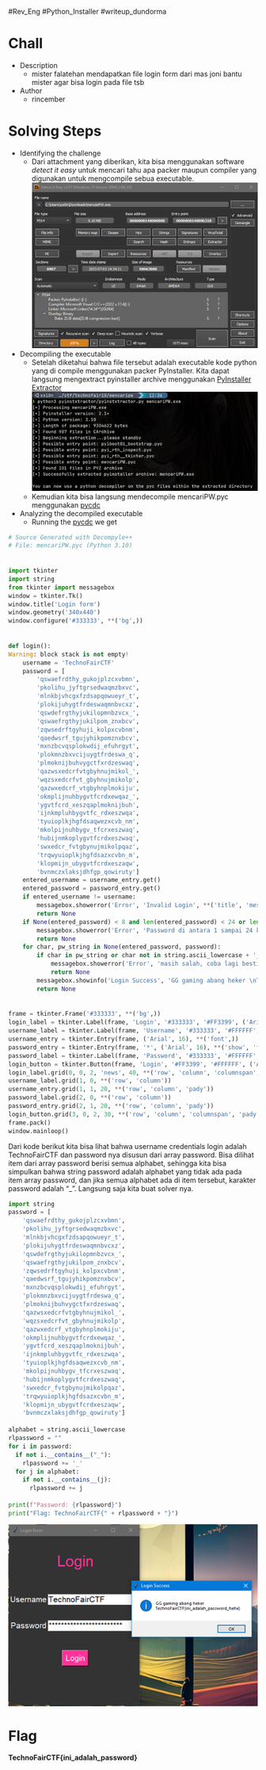 #Rev_Eng #Python_Installer #writeup_dundorma

# Chall
- Description
    - mister falatehan mendapatkan file login form dari mas joni bantu mister agar bisa login pada file tsb
- Author
    - rincember

# Solving Steps
- Identifying the challenge
    - Dari attachment yang diberikan, kita bisa menggunakan software *detect it easy* untuk mencari tahu apa packer maupun compiler yang digunakan untuk mengcompile sebua executable.
![Detect it easy](./attachments/MencariPW-die.png)
- Decompiling the executable
    - Setelah diketahui bahwa file tersebut adalah executable kode python yang di compile menggunakan packer PyInstaller. Kita dapat langsung mengextract pyinstaller archive menggunakan [PyInstaller Extractor](https://github.com/extremecoders-re/pyinstxtractor)
![PyInsExtractor](./attachments/MencariPW-PyInstractor.png)
    - Kemudian kita bisa langsung mendecompile mencariPW.pyc menggunakan [pycdc](https://github.com/zrax/pycdc)
- Analyzing the decompiled executable
    - Running the [pycdc](https://github.com/zrax/pycdc) we get
```py
# Source Generated with Decompyle++
# File: mencariPW.pyc (Python 3.10)


import tkinter
import string
from tkinter import messagebox
window = tkinter.Tk()
window.title('Login form')
window.geometry('340x440')
window.configure('#333333', **('bg',))


def login():
Warning: block stack is not empty!
    username = 'TechnoFairCTF'
    password = [
        'qswaefrdthy_gukojplzcxvbmn',
        'pkolihu_jyftgrsedwaqmzbxvc',
        'mlnkbjvhcgxfzdsapqowueyr_t',
        'plokijuhygtfrdeswaqmnbvcxz',
        'qswdefrgthyjukilopmnbzvcx_',
        'qswaefrgthyjukilpom_znxbcv',
        'zqwsedrftgyhuji_kolpxcvbnm',
        'qaedwsrf_tgujyhikpomznxbcv',
        'mxnzbcvqsplokwdij_efuhrgyt',
        'plokmnzbxvcijuygtfrdeswa_q',
        'plmoknijbuhvygctfxrdzeswaq',
        'qazwsxedcrfvtgbyhnujmikol_',
        'wqzsxedcrfvt_gbyhnujmikolp',
        'qazwxedcrf_vtgbyhnplmokiju',
        'okmplijnuhbygvtfcrdxewqaz_',
        'ygvtfcrd_xeszqaplmoknijbuh',
        'ijnkmpluhbygvtfc_rdxeszwqa',
        'tyuioplkjhgfdsaqwezxcvb_nm',
        'mkolpijnuhbygv_tfcrxeszwaq',
        'hubijnmkoplygvtfcrdxeszwaq',
        'swxedcr_fvtgbynujmikolpqaz',
        'trqwyuioplkjhgfdsazxcvbn_m',
        'klopmijn_ubygvtfcrdxeszaqw',
        'bvnmczxlaksjdhfgp_qowiruty']
    entered_username = username_entry.get()
    entered_password = password_entry.get()
    if entered_username != username:
        messagebox.showerror('Error', 'Invalid Login', **('title', 'message'))
        return None
    if None(entered_password) < 8 and len(entered_password) < 24 or len(entered_password) > 24:
        messagebox.showerror('Error', 'Password di antara 1 sampai 24 karakter.', **('title', 'message'))
        return None
    for char, pw_string in None(entered_password, password):
        if char in pw_string or char not in string.ascii_lowercase + '_':
            messagebox.showerror('Error', 'masih salah, coba lagi bestie', **('title', 'message'))
            return None
        messagebox.showinfo('Login Success', 'GG gaming abang heker \nTechnoFairCTF{%s}' % entered_password, **('title', 'message'))
        return None


frame = tkinter.Frame('#333333', **('bg',))
login_label = tkinter.Label(frame, 'Login', '#333333', '#FF3399', ('Arial', 30), **('text', 'bg', 'fg', 'font'))
username_label = tkinter.Label(frame, 'Username', '#333333', '#FFFFFF', ('Arial', 16), **('text', 'bg', 'fg', 'font'))
username_entry = tkinter.Entry(frame, ('Arial', 16), **('font',))
password_entry = tkinter.Entry(frame, '*', ('Arial', 16), **('show', 'font'))
password_label = tkinter.Label(frame, 'Password', '#333333', '#FFFFFF', ('Arial', 16), **('text', 'bg', 'fg', 'font'))
login_button = tkinter.Button(frame, 'Login', '#FF3399', '#FFFFFF', ('Arial', 16), login, **('text', 'bg', 'fg', 'font', 'command'))
login_label.grid(0, 0, 2, 'news', 40, **('row', 'column', 'columnspan', 'sticky', 'pady'))
username_label.grid(1, 0, **('row', 'column'))
username_entry.grid(1, 1, 20, **('row', 'column', 'pady'))
password_label.grid(2, 0, **('row', 'column'))
password_entry.grid(2, 1, 20, **('row', 'column', 'pady'))
login_button.grid(3, 0, 2, 30, **('row', 'column', 'columnspan', 'pady'))
frame.pack()
window.mainloop()
```

Dari kode berikut kita bisa lihat bahwa username credentials login adalah TechnoFairCTF dan password nya disusun dari array password. Bisa dilihat item dari array password berisi semua alphabet, sehingga kita bisa simpulkan bahwa string password adalah alphabet yang tidak ada pada item array password, dan jika semua alphabet ada di item tersebut, karakter password adalah “_”. Langsung saja kita buat solver nya.

```py
import string
password = [
    'qswaefrdthy_gukojplzcxvbmn',
    'pkolihu_jyftgrsedwaqmzbxvc',
    'mlnkbjvhcgxfzdsapqowueyr_t',
    'plokijuhygtfrdeswaqmnbvcxz',
    'qswdefrgthyjukilopmnbzvcx_',
    'qswaefrgthyjukilpom_znxbcv',
    'zqwsedrftgyhuji_kolpxcvbnm',
    'qaedwsrf_tgujyhikpomznxbcv',
    'mxnzbcvqsplokwdij_efuhrgyt',
    'plokmnzbxvcijuygtfrdeswa_q',
    'plmoknijbuhvygctfxrdzeswaq',
    'qazwsxedcrfvtgbyhnujmikol_',
    'wqzsxedcrfvt_gbyhnujmikolp',
    'qazwxedcrf_vtgbyhnplmokiju',
    'okmplijnuhbygvtfcrdxewqaz_',
    'ygvtfcrd_xeszqaplmoknijbuh',
    'ijnkmpluhbygvtfc_rdxeszwqa',
    'tyuioplkjhgfdsaqwezxcvb_nm',
    'mkolpijnuhbygv_tfcrxeszwaq',
    'hubijnmkoplygvtfcrdxeszwaq',
    'swxedcr_fvtgbynujmikolpqaz',
    'trqwyuioplkjhgfdsazxcvbn_m',
    'klopmijn_ubygvtfcrdxeszaqw',
    'bvnmczxlaksjdhfgp_qowiruty']

alphabet = string.ascii_lowercase
rlpassword = ""
for i in password:
  if not i.__contains__("_"):
    rlpassword += '_'
  for j in alphabet:
    if not i.__contains__(j):
      rlpassword += j
   
print(f"Password: {rlpassword}")
print("Flag: TechnoFairCTF{" + rlpassword + "}")
```
![Success](./attachments/MencariPW-success.png)

# Flag
**TechnoFairCTF{ini_adalah_password}**
